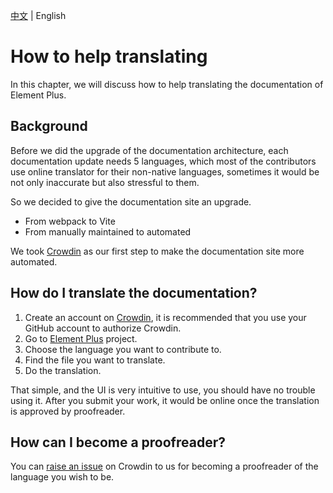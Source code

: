 [中文](./HELP_TRANSLATING_ZH.md) | English

# How to help translating

In this chapter, we will discuss how to help translating the documentation of Element Plus.

## Background

Before we did the upgrade of the documentation architecture, each documentation update needs 5 languages,
which most of the contributors use online translator for their non-native languages,
sometimes it would be not only inaccurate but also stressful to them.

So we decided to give the documentation site an upgrade.

- From webpack to Vite
- From manually maintained to automated

We took [Crowdin](https://crowdin.com) as our first step to make the documentation site more automated.

## How do I translate the documentation?

1. Create an account on [Crowdin](https://crowdin.com), it is recommended that you use your GitHub account to authorize Crowdin.
2. Go to [Element Plus](https://crowdin.com/project/element-plus) project.
3. Choose the language you want to contribute to.
4. Find the file you want to translate.
5. Do the translation.

That simple, and the UI is very intuitive to use, you should have no trouble using it.
After you submit your work, it would be online once the translation is approved by proofreader.

## How can I become a proofreader?

You can [raise an issue](https://crowdin.com/project/element-plus/discussions) on Crowdin to us for
becoming a proofreader of the language you wish to be.
